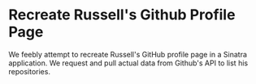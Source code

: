 # **Recreate Russell's Github Profile Page**
We feebly attempt to recreate Russell's GitHub profile page in a Sinatra application. We request and pull actual data from Github's API to list his repositories.
